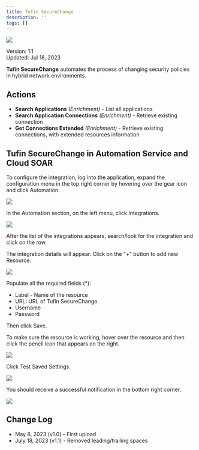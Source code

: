 ```yaml
---
title: Tufin SecureChange
description: ''
tags: []
---
```


![](/img/platform-services/automation-service/app-central/logos/tufin-securechange.png)

Version: 1.1  
Updated: Jul 18, 2023

**Tufin SecureChange** automates the process of changing security policies in hybrid network environments.

## Actions

* **Search Applications** *(Enrichment)* - List all applications
* **Search Application Connections** *(Enrichment)* - Retrieve existing connection
* **Get Connections Extended** *(Enrichment)* - Retrieve existing connections, with extended resources information

## Tufin SecureChange in Automation Service and Cloud SOAR

To configure the integration, log into the application, expand the configuration menu in the top right corner by hovering over the gear icon and click Automation.

![](/img/platform-services/automation-service/app-central/integrations/tufin-securechange/tufin-securechange-1.png)

In the Automation section, on the left menu, click Integrations.

![](/img/platform-services/automation-service/app-central/integrations/tufin-securechange/tufin-securechange-2.png)

After the list of the integrations appears, search/look for the integration and click on the row.

The integration details will appear. Click on the "+" button to add new Resource.

![](/img/platform-services/automation-service/app-central/integrations/tufin-securechange/tufin-securechange-3.png)

Populate all the required fields (\*):

* Label - Name of the resource
* URL: URL of Tufin SecureChange
* Username
* Password

Then click Save.

To make sure the resource is working, hover over the resource and then click the pencil icon that appears on the right.

![](/img/platform-services/automation-service/app-central/integrations/tufin-securechange/tufin-securechange-4.png)

Click Test Saved Settings.

![](/img/platform-services/automation-service/app-central/integrations/tufin-securechange/tufin-securechange-5.png)

You should receive a successful notification in the bottom right corner.

![](/img/platform-services/automation-service/app-central/integrations/tufin-securechange/tufin-securechange-6.png)

## Change Log

* May 8, 2023 (v1.0) - First upload
* July 18, 2023 (v1.1) - Removed leading/trailing spaces
